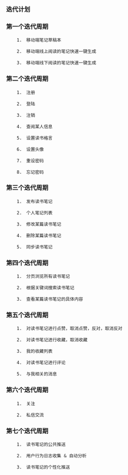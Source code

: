 ### 迭代计划 ###


### 第一个迭代周期 ###

        1.　移动端笔记草稿本  
        
        2.　移动端线上阅读的笔记快速一键生成  
        
        3.　移动端线下阅读的笔记快速一键生成  


### 第二个迭代周期 ###

        1.　注册  
        
        2.　登陆  
        
        3.　注销  
        
        4.　查阅某人信息  
        
        5.　设置读书格言  
        
        6.　设置头像  
        
        7.　重设密码  
        
        8.　忘记密码  


### 第三个迭代周期 ###

        1.　发布读书笔记  
        
        2.　个人笔记列表  
        
        3.　修改某篇读书笔记  
        
        4.　删除某篇读书笔记  
        
        5.　同步读书笔记  


### 第四个迭代周期 ###

        1.　分页浏览所有读书笔记  
        
        2.　根据关键词搜索读书笔记  
        
        3.　查看某篇读书笔记的具体内容  


### 第五个迭代周期 ###

        1.　对读书笔记进行点赞，取消点赞，反对，取消反对  
        
        2.　对读书笔记进行收藏，取消收藏  
        
        3.　我的收藏列表  
        
        4.　对读书笔记进行评论  
        
        5.　与我相关的消息  


### 第六个迭代周期 ###

        1.　关注  
        
        2.　私信交流  


### 第七个迭代周期 ###

        1.　读书笔记的公共推送  
        
        2.　用户行为日志收集 & 自动分析  
        
        3.　读书笔记的个性化推送  

